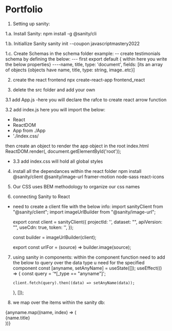 # Portfolio

1. Setting up sanity:

1.a. Install Sanity:
npm install -g @sanity/cli

1.b. Initiallize Sanity
sanity init --coupon javascriptmastery2022

1.c. Create Schemas in the schema folder
example:
-- create testimonials schema by defining the below:
--- first export default { within here you write the below properties}
----name, title, type: 'document', fields: [its an array of objects {objects have name, title, type: string, image..etc}]

2. create the react frontend
   npx create-react-app frontend_react

3. delete the src folder and add your own

3.1 add App.js
-here you will declare the rafce to create react arrow function

3.2 add index.js
here you will import the below:

- React
- ReactDOM
- App from ./App
- './index.css/

then create an object to render the app object in the root index.html
ReactDOM.render(<App/>, document.getElementById('root'));

- 3.3 add index.css
  will hold all global styles

4. install all the dependances within the react folder
   npm install @sanity/client @sanity/image-url framer-motion node-sass react-icons

5. Our CSS uses BEM methodology to organize our css names

6. connecting Sanity to React

- need to create a client file with the below info:
  import sanityClient from "@sanity/client";
  import imageUrlBuilder from "@sanity/image-url";

  export const client = sanityClient({
  projectId: '',
  dataset: "",
  apiVersion: "",
  useCdn: true,
  token: '',
  });

  const builder = imageUrlBuilder(client);

  export const urlFor = (source) => builder.image(source);

7.  using sanity in components: within the component function need to add the below to query over the data type u need for the specified component
    const [anyname, setAnyName] = useState([]);
    useEffect(() => {
    const query = '\*[_type == "anyname"]';

        client.fetch(query).then((data) => setAnyName(data));

    }, []);

8.  we map over the items within the sanity db:

<div>{anyname.map((name, index) => (<div>{name.title}</div>))}</div>
